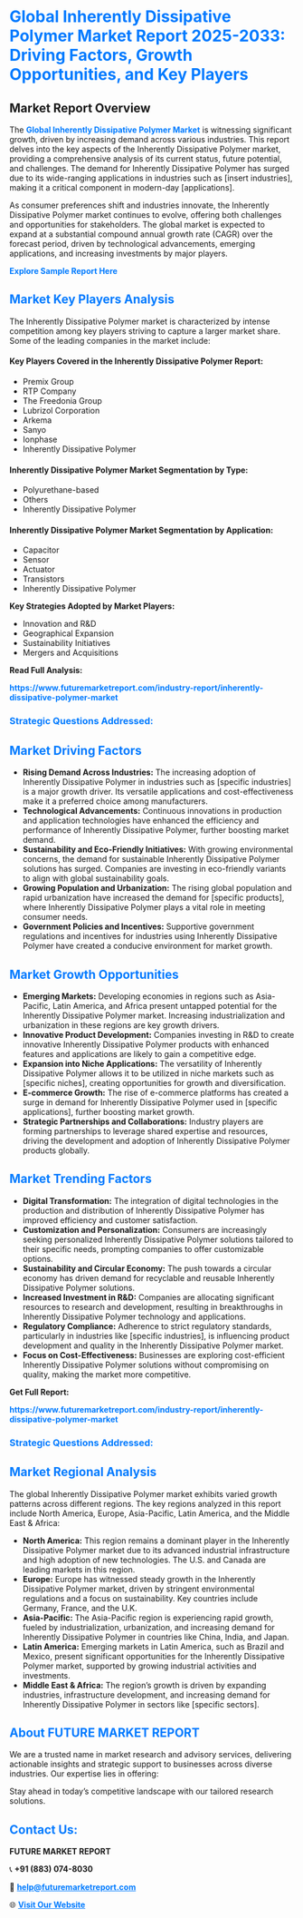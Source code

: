 <h1 style="color: #007BFF;">Global Inherently Dissipative Polymer Market Report 2025-2033: Driving Factors, Growth Opportunities, and Key Players</h1>

<section id="overview">
<h2>Market Report Overview</h2>
<p>The <a href="https://www.futuremarketreport.com/industry-report/inherently-dissipative-polymer-market" style="color: #007BFF; text-decoration: none;"><strong>Global Inherently Dissipative Polymer Market</strong></a> is witnessing significant growth, driven by increasing demand across various industries. This report delves into the key aspects of the Inherently Dissipative Polymer market, providing a comprehensive analysis of its current status, future potential, and challenges. The demand for Inherently Dissipative Polymer has surged due to its wide-ranging applications in industries such as [insert industries], making it a critical component in modern-day [applications].</p>
<p>As consumer preferences shift and industries innovate, the Inherently Dissipative Polymer market continues to evolve, offering both challenges and opportunities for stakeholders. The global market is expected to expand at a substantial compound annual growth rate (CAGR) over the forecast period, driven by technological advancements, emerging applications, and increasing investments by major players.</p>
</section>

<section id="overview">
<p><a href="https://www.futuremarketreport.com/request-sample/reportId=101175" style="color: #007BFF; text-decoration: none;"><strong>Explore Sample Report Here</strong></a></p>
</section>

<section id="key-players">
<h2 style="color: #007BFF;">Market Key Players Analysis</h2>
<p>The Inherently Dissipative Polymer market is characterized by intense competition among key players striving to capture a larger market share. Some of the leading companies in the market include:</p>
<h4>Key Players Covered in the Inherently Dissipative Polymer Report:</h4>
<ul><li>Premix Group</li><li>RTP Company</li><li>The Freedonia Group</li><li>Lubrizol Corporation</li><li>Arkema</li><li>Sanyo</li><li>Ionphase</li><li>Inherently Dissipative Polymer</li></ul>
<h4>Inherently Dissipative Polymer Market Segmentation by Type:</h4>
<ul><li>Polyurethane-based</li><li>Others</li><li>Inherently Dissipative Polymer</li></ul>

<h4>Inherently Dissipative Polymer Market Segmentation by Application:</h4>
<ul><li>Capacitor</li><li>Sensor</li><li>Actuator</li><li>Transistors</li><li>Inherently Dissipative Polymer</li></ul>
<p><strong>Key Strategies Adopted by Market Players:</strong></p>
<ul>
<li>Innovation and R&D</li>
<li>Geographical Expansion</li>
<li>Sustainability Initiatives</li>
<li>Mergers and Acquisitions</li>
</ul>
</section>

<section>
<p><strong>Read Full Analysis: </strong></p><a href="https://www.futuremarketreport.com/industry-report/inherently-dissipative-polymer-market" style="color: #007BFF; text-decoration: none;"><strong>https://www.futuremarketreport.com/industry-report/inherently-dissipative-polymer-market</strong></a>
<h3 style="color: #007BFF;">Strategic Questions Addressed:</h3>
</section>

<section id="driving-factors">
<h2 style="color: #007BFF;">Market Driving Factors</h2>
<ul>
<li><strong>Rising Demand Across Industries:</strong> The increasing adoption of Inherently Dissipative Polymer in industries such as [specific industries] is a major growth driver. Its versatile applications and cost-effectiveness make it a preferred choice among manufacturers.</li>
<li><strong>Technological Advancements:</strong> Continuous innovations in production and application technologies have enhanced the efficiency and performance of Inherently Dissipative Polymer, further boosting market demand.</li>
<li><strong>Sustainability and Eco-Friendly Initiatives:</strong> With growing environmental concerns, the demand for sustainable Inherently Dissipative Polymer solutions has surged. Companies are investing in eco-friendly variants to align with global sustainability goals.</li>
<li><strong>Growing Population and Urbanization:</strong> The rising global population and rapid urbanization have increased the demand for [specific products], where Inherently Dissipative Polymer plays a vital role in meeting consumer needs.</li>
<li><strong>Government Policies and Incentives:</strong> Supportive government regulations and incentives for industries using Inherently Dissipative Polymer have created a conducive environment for market growth.</li>
</ul>
</section>

<section id="growth-opportunities">
<h2 style="color: #007BFF;">Market Growth Opportunities</h2>
<ul>
<li><strong>Emerging Markets:</strong> Developing economies in regions such as Asia-Pacific, Latin America, and Africa present untapped potential for the Inherently Dissipative Polymer market. Increasing industrialization and urbanization in these regions are key growth drivers.</li>
<li><strong>Innovative Product Development:</strong> Companies investing in R&D to create innovative Inherently Dissipative Polymer products with enhanced features and applications are likely to gain a competitive edge.</li>
<li><strong>Expansion into Niche Applications:</strong> The versatility of Inherently Dissipative Polymer allows it to be utilized in niche markets such as [specific niches], creating opportunities for growth and diversification.</li>
<li><strong>E-commerce Growth:</strong> The rise of e-commerce platforms has created a surge in demand for Inherently Dissipative Polymer used in [specific applications], further boosting market growth.</li>
<li><strong>Strategic Partnerships and Collaborations:</strong> Industry players are forming partnerships to leverage shared expertise and resources, driving the development and adoption of Inherently Dissipative Polymer products globally.</li>
</ul>
</section>

<section id="trending-factors">
<h2 style="color: #007BFF;">Market Trending Factors</h2>
<ul>
<li><strong>Digital Transformation:</strong> The integration of digital technologies in the production and distribution of Inherently Dissipative Polymer has improved efficiency and customer satisfaction.</li>
<li><strong>Customization and Personalization:</strong> Consumers are increasingly seeking personalized Inherently Dissipative Polymer solutions tailored to their specific needs, prompting companies to offer customizable options.</li>
<li><strong>Sustainability and Circular Economy:</strong> The push towards a circular economy has driven demand for recyclable and reusable Inherently Dissipative Polymer solutions.</li>
<li><strong>Increased Investment in R&D:</strong> Companies are allocating significant resources to research and development, resulting in breakthroughs in Inherently Dissipative Polymer technology and applications.</li>
<li><strong>Regulatory Compliance:</strong> Adherence to strict regulatory standards, particularly in industries like [specific industries], is influencing product development and quality in the Inherently Dissipative Polymer market.</li>
<li><strong>Focus on Cost-Effectiveness:</strong> Businesses are exploring cost-efficient Inherently Dissipative Polymer solutions without compromising on quality, making the market more competitive.</li>
</ul>
</section>

<section>
<p><strong>Get Full Report: </strong></p><a href="https://www.futuremarketreport.com/industry-report/inherently-dissipative-polymer-market" style="color: #007BFF; text-decoration: none;"><strong>https://www.futuremarketreport.com/industry-report/inherently-dissipative-polymer-market</strong></a>
<h3 style="color: #007BFF;">Strategic Questions Addressed:</h3>
</section>


<section id="regional-analysis">
<h2 style="color: #007BFF;">Market Regional Analysis</h2>
<p>The global Inherently Dissipative Polymer market exhibits varied growth patterns across different regions. The key regions analyzed in this report include North America, Europe, Asia-Pacific, Latin America, and the Middle East & Africa:</p>
<ul>
<li><strong>North America:</strong> This region remains a dominant player in the Inherently Dissipative Polymer market due to its advanced industrial infrastructure and high adoption of new technologies. The U.S. and Canada are leading markets in this region.</li>
<li><strong>Europe:</strong> Europe has witnessed steady growth in the Inherently Dissipative Polymer market, driven by stringent environmental regulations and a focus on sustainability. Key countries include Germany, France, and the U.K.</li>
<li><strong>Asia-Pacific:</strong> The Asia-Pacific region is experiencing rapid growth, fueled by industrialization, urbanization, and increasing demand for Inherently Dissipative Polymer in countries like China, India, and Japan.</li>
<li><strong>Latin America:</strong> Emerging markets in Latin America, such as Brazil and Mexico, present significant opportunities for the Inherently Dissipative Polymer market, supported by growing industrial activities and investments.</li>
<li><strong>Middle East & Africa:</strong> The region’s growth is driven by expanding industries, infrastructure development, and increasing demand for Inherently Dissipative Polymer in sectors like [specific sectors].</li>
</ul>
</section>

<footer>
<h2 style="color: #007BFF;">About FUTURE MARKET REPORT</h2>
<p>We are a trusted name in market research and advisory services, delivering actionable insights and strategic support to businesses across diverse industries. Our expertise lies in offering:</p>

<p>Stay ahead in today’s competitive landscape with our tailored research solutions.</p>

<h2 style="color: #007BFF;">Contact Us:</h2>
<p><strong>FUTURE MARKET REPORT</strong></p>
<p>📞 <strong>+91 (883) 074-8030</strong></p>
<p>📧 <strong><a href="mailto:help@futuremarketreport.com" style="color: #007BFF;">help@futuremarketreport.com</a></strong></p>
<p>🌐 <strong><a href="https://www.futuremarketreport.com/" style="color: #007BFF;">Visit Our Website</a></strong></p>
</footer>